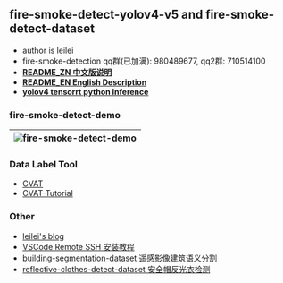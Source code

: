 ## fire-smoke-detect-yolov4-v5 and fire-smoke-detect-dataset

* author is leilei
* fire-smoke-detection qq群(已加满): 980489677, qq2群: 710514100
* [**README_ZN 中文版说明**](./readmes/README_ZN.md)
* [**README_EN English Description**](./readmes/README_EN.md)
* [**yolov4 tensorrt python inference**](https://github.com/gengyanlei/onnx2tensorRt)

### fire-smoke-detect-demo
|![fire-smoke-detect-demo](./result/result_demo.jpg)|
|----|

### Data Label Tool
+ [CVAT](https://github.com/openvinotoolkit/cvat)
+ [CVAT-Tutorial](https://blog.csdn.net/LEILEI18A/article/details/113385510)

### Other
* [leilei's blog](https://blog.csdn.net/LEILEI18A/article/details/107334474)
* [VSCode Remote SSH 安装教程](https://blog.csdn.net/LEILEI18A/article/details/102524181)
* [building-segmentation-dataset 遥感影像建筑语义分割](https://github.com/gengyanlei/build_segmentation_dataset)
* [reflective-clothes-detect-dataset 安全帽反光衣检测](https://github.com/gengyanlei/reflective-clothes-detect)